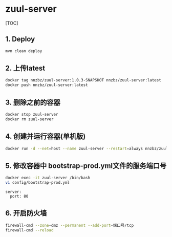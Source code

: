 # zuul-server

[TOC]

## 1. Deploy

```sh
mvn clean deploy
```

## 2. 上传latest

```sh
docker tag nnzbz/zuul-server:1.0.3-SNAPSHOT nnzbz/zuul-server:latest
docker push nnzbz/zuul-server:latest
```

## 3. 删除之前的容器

```sh
docker stop zuul-server
docker rm zuul-server
```

## 4. 创建并运行容器(单机版)

```sh
docker run -d --net=host --name zuul-server --restart=always nnzbz/zuul-server
```

## 5. 修改容器中 bootstrap-prod.yml文件的服务端口号

```sh
docker exec -it zuul-server /bin/bash
vi config/bootstrap-prod.yml
```

```text
server:
  port: 80
```

## 6. 开启防火墙

```sh
firewall-cmd --zone=dmz --permanent --add-port=端口号/tcp
firewall-cmd --reload
```